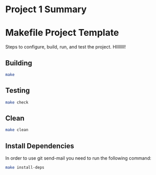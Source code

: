 # Project 1 Summary


# Makefile Project Template

Steps to configure, build, run, and test the project. HIIIIIII!

## Building

```bash
make
```

## Testing

```bash
make check
```

## Clean

```bash
make clean
```

## Install Dependencies

In order to use git send-mail you need to run the following command:

```bash
make install-deps
```
